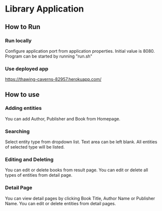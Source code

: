 # Library Application
## How to Run
### Run locally
Configure application port from application properties. Initial value is 8080.
Program can be started by running "run.sh"
### Use deployed app
https://thawing-caverns-82957.herokuapp.com/
## How to use
### Adding entities
You can add Author, Publisher and Book from Homepage.
### Searching
Select entity type from dropdown list. Text area can be left blank. All entities of selected type will be listed.
### Editing and Deleting
You can edit or delete books from result page. You can edit or delete all types of entities from detail page.
### Detail Page
You can view detail pages by clicking Book Title, Author Name or Publisher Name. You can edit or delete entities from detail pages.
